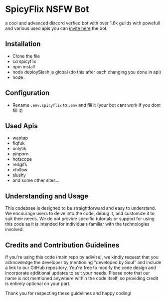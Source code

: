 # SpicyFlix NSFW Bot
a cool and advanced discord verfied bot with over 1.6k guilds with powefull and various used apis you can [invite here](https://discord.com/api/oauth2/authorize?client_id=1185495860008730745&permissions=40271764318272&scope=bot+applications.commands) the bot.

## Installation
- Clone the file
- cd spicyflix
- npm install
- node deploySlash.js global (do this after each changing you done in api)
- node .


## Configuration
- Rename `.env.spicyflix` to `.env` and fill it (your bot cant work if you dont fill it)

## Used Apis
- waptap
- fiqfuk
- onlytik
- pinporn
- hotscope
- redgifs
- xfollow
- slushy
- and some other sites...

## Understanding and Usage
This codebase is designed to be straightforward and easy to understand. 
We encourage users to delve into the code, debug it, and customize it to suit their needs. 
We do not provide specific tutorials or support for using this code as it is intended for individuals familiar with the technologies involved.

## Credits and Contribution Guidelines
If you're using this code (main repo by adivise), we kindly request that you acknowledge the developer by mentioning "developed by Soul" and include a link to our GitHub repository. 
You're free to modify the code design and incorporate additional updates to suit your needs.
Please note that our name is not mentioned anywhere within the code itself, so providing credit is entirely optional on your part.

Thank you for respecting these guidelines and happy coding!
